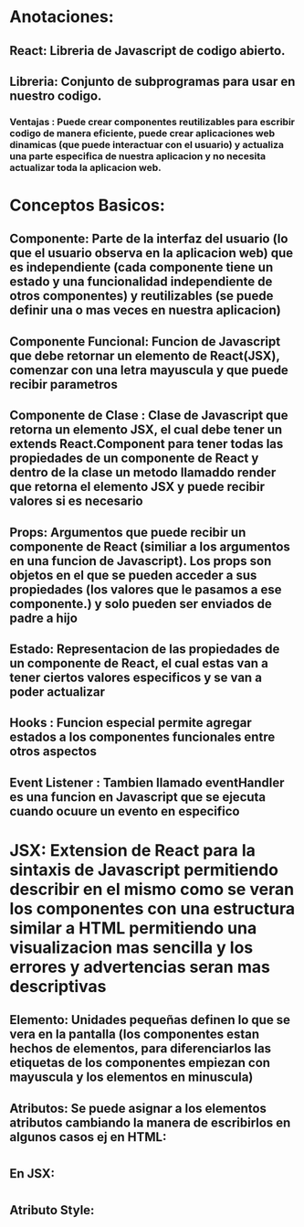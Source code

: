 # Anotaciones:


## React: **Libreria de Javascript de codigo abierto**.

## Libreria: **Conjunto de subprogramas para usar en nuestro codigo**.

### Ventajas : **Puede crear componentes reutilizables para escribir codigo de manera eficiente, puede crear aplicaciones web dinamicas (que puede interactuar con el usuario) y actualiza una parte especifica de nuestra aplicacion y no necesita actualizar toda la aplicacion web**.

# Conceptos Basicos:

## Componente: **Parte de la interfaz del usuario (lo que el usuario observa en la aplicacion web) que es independiente (cada componente tiene un estado y una funcionalidad independiente de otros componentes) y reutilizables (se puede definir una o mas veces en nuestra aplicacion)**

## Componente Funcional: **Funcion de Javascript que debe retornar un elemento de React(JSX), comenzar con una letra mayuscula y que puede recibir parametros**

## Componente de Clase : **Clase de Javascript que retorna un elemento JSX, el cual debe tener un extends React.Component para tener todas las propiedades de un componente de React y dentro de la clase un metodo llamaddo render que retorna el elemento JSX y puede recibir valores si es necesario**

## Props: **Argumentos que puede recibir un componente de React (similiar a los argumentos en una funcion de Javascript). Los props son objetos en el que se pueden acceder a sus propiedades (los valores que le pasamos a ese componente.) y solo pueden ser enviados de padre a hijo**

## Estado: **Representacion de las propiedades de un componente de React, el cual estas van a tener ciertos valores especificos y se van a poder actualizar**

## Hooks : **Funcion especial permite agregar estados a los componentes funcionales entre otros aspectos**

## Event Listener : **Tambien llamado eventHandler es una funcion en Javascript que se ejecuta cuando ocuure un evento en especifico**


 # JSX: Extension de React para la sintaxis de Javascript permitiendo describir en el mismo como se veran los componentes con una estructura similar a HTML permitiendo una visualizacion mas sencilla y los errores y advertencias seran mas descriptivas

## Elemento: Unidades pequeñas definen lo que se vera en la pantalla (los componentes estan hechos de elementos, para diferenciarlos las etiquetas de los componentes empiezan con mayuscula y los elementos en minuscula)

## Atributos: Se puede asignar a los elementos atributos cambiando la manera de escribirlos en algunos casos ej en HTML: 
<h1 class="titulo-azul"></h1>

## En JSX:
<h1 classname="titulo-azul"></h1>

## Atributo Style: 